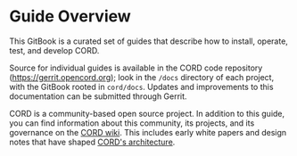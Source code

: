 # Guide Overview

This GitBook is a curated set of guides that describe how to install, operate, test, and develop CORD.

Source for individual guides is available in the CORD code repository (https://gerrit.opencord.org); look in the `/docs` directory of each project, with the GitBook rooted in `cord/docs`. Updates and improvements to this documentation can be submitted through Gerrit.

CORD is a community-based open source project. In addition to this guide,
you can find information about this community, its projects, and its governance
on the [CORD wiki](https://wiki.opencord.org). This includes early white papers
and design notes that have shaped [CORD's architecture](https://wiki.opencord.org/display/CORD/Documentation).
